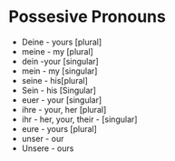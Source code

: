 # Possesive Pronouns
* Deine - yours [plural]
* meine - my [plural]
* dein -your [singular]
* mein - my [singular]
* seine - his[plural]
* Sein - his [Singular]
* euer - your [singular]
* ihre - your, her [plural]
* ihr - her, your, their - [singular]
* eure - yours [plural]
* unser - our
* Unsere - ours